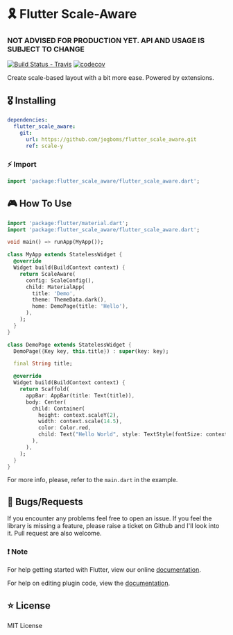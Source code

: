 # 🎗 Flutter Scale-Aware

### NOT ADVISED FOR PRODUCTION YET. API AND USAGE IS SUBJECT TO CHANGE

[![Build Status - Travis](https://travis-ci.org/jogboms/flutter_scale_aware.svg?branch=master)](https://travis-ci.org/jogboms/flutter_scale_aware) [![codecov](https://codecov.io/gh/jogboms/flutter_scale_aware/branch/master/graph/badge.svg)](https://codecov.io/gh/jogboms/flutter_scale_aware)

Create scale-based layout with a bit more ease. Powered by extensions. 

## 🎖 Installing

```yaml
dependencies:
  flutter_scale_aware: 
    git: 
      url: https://github.com/jogboms/flutter_scale_aware.git
      ref: scale-y
```

### ⚡️ Import

```dart
import 'package:flutter_scale_aware/flutter_scale_aware.dart';
```

## 🎮 How To Use

```dart
import 'package:flutter/material.dart';
import 'package:flutter_scale_aware/flutter_scale_aware.dart';

void main() => runApp(MyApp());

class MyApp extends StatelessWidget {
  @override
  Widget build(BuildContext context) {
    return ScaleAware(
      config: ScaleConfig(),
      child: MaterialApp(
        title: 'Demo',
        theme: ThemeData.dark(),
        home: DemoPage(title: 'Hello'),
      ),
    );
  }
}

class DemoPage extends StatelessWidget {
  DemoPage({Key key, this.title}) : super(key: key);

  final String title;

  @override
  Widget build(BuildContext context) {
    return Scaffold(
      appBar: AppBar(title: Text(title)),
      body: Center(
        child: Container(
          height: context.scaleY(2),
          width: context.scale(14.5),
          color: Color.red,
          child: Text("Hello World", style: TextStyle(fontSize: context.fontScale(16))),
        ),
      ),
    );
  }
}
```

For more info, please, refer to the `main.dart` in the example.

## 🐛 Bugs/Requests

If you encounter any problems feel free to open an issue. If you feel the library is
missing a feature, please raise a ticket on Github and I'll look into it.
Pull request are also welcome.

### ❗️ Note

For help getting started with Flutter, view our online
[documentation](https://flutter.io/).

For help on editing plugin code, view the [documentation](https://flutter.io/platform-plugins/#edit-code).


## ⭐️ License

MIT License

